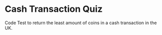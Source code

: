 # Cash Transaction Quiz

Code Test to return the least amount of coins in a cash transaction in the UK.
